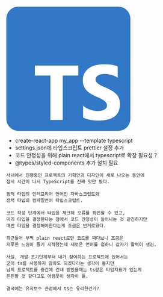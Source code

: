 ![img](./public/logo.png)

- create-react-app my_app --template typescript
- settings.json에 타입스크립트 prettier 설정 추가
- 코드 안정성을 위해 plain react에서 typescript로 확장 필요성 ?
- @types/styled-components 추가 설치 필요

```
사내에서 진행중인 프로젝트의 기획안과 디자인이 새로 나오는 동안에
잠시 시간이 나서 TypeScript를 진짜 맛만 봤다.

동적 타입의 인터프리어 언어인 자바스크립트와
정적 타입의 컴파일언어 타입스크립트.

코드 작성 단계에서 타입을 체크해 오류를 확인할 수 있고,
미리 타입을 결정한다는 점에서 코드 안정성이 늘어나는 것 같긴하지만
매번 타입을 결정해야한다는게 조금은 번거로웠다.

최근들어 부쩍 plain react로만 코드를 짜다보니 조금은
지루한 느낌이 들기 시작했는데 새로운 언어를 접하니 갑자기 활력이 생김.

사실, 개발 초기단계부터 내가 참여하는 프로젝트에 있어서는
굳이 ts를 사용하지 않아도 되겠다라는 생각이 들지만
남의 프로젝트를 중간에 건내 받았을때는 ts같은 타입지표가 있는게
든든할 것 같다고도 어렴풋이 생각이 듦.

결국에는 유지보수 관점에서 ts는 유리한건가?
```
